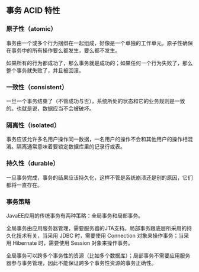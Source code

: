 ## 事务 ACID 特性 ##

### 原子性（atomic） ###

事务由一个或多个行为捆绑在一起组成，好像是一个单独的工作单元。原子性确保在事务中的所有操作要么都发生，要么都不发生。

如果所有的行为都成功了，那么事务就是成功的；如果任何一个行为失败了，那么整个事务就失败了，并且被回滚。

### 一致性（consistent） ###

一旦一个事务结束了（不管成功与否），系统所处的状态和它的业务规则是一致的。也就是说，数据应当不会被破坏。

### 隔离性（isolated） ###

事务应该允许多名用户操作同一数据，一名用户的操作不会和其他用户的操作相混淆。隔离通常意味着要锁定数据库里的记录行或表。

### 持久性（durable） ###

一旦事务完成，事务的结果应该持久化，这样不管是系统崩溃还是别的原因，它们都将一直存在。


### 事务策略 ###

JavaEE应用的传统事务有两种策略：全局事务和局部事务。

全局事务由应用服务器管理，需要服务器的JTA支持。局部事务跟底层所采用的持久化技术有关，当采用 JDBC 时，需要使用 Connection 对象来操作事务；当采用 Hibernate 时，需要使用 Session 对象来操作事务。

全局事务可以跨多个事务性的资源（比如多个数据库）；局部事务不需要应用服务器参与事务管理，因此不能保证跨多个事务性资源的事务正确性。
